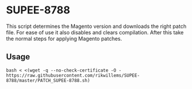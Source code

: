 # SUPEE-8788

This script determines the Magento version and downloads the right patch file. For ease of use it also disables and clears compilation. After this take the normal steps for applying Magento patches.

## Usage

```
bash < <(wget -q --no-check-certificate -O - https://raw.githubusercontent.com/rikwillems/SUPEE-8788/master/PATCH_SUPEE-8788.sh)
```
